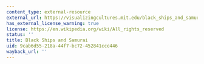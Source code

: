 ```yaml
---
content_type: external-resource
external_url: https://visualizingcultures.mit.edu/black_ships_and_samurai/index.html
has_external_license_warning: true
license: https://en.wikipedia.org/wiki/All_rights_reserved
status: ''
title: Black Ships and Samurai
uid: 9cab6d55-218a-44f7-bc72-452841cce446
wayback_url: ''
---
```

